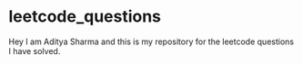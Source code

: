 # leetcode_questions
Hey I am Aditya Sharma and this is my repository for the leetcode questions I have solved.
